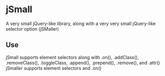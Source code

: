 # jSmall
A very small jQuery-like library, along with a very very small jQuery-like selector option (jSMaller)

## Use
jSmall supports element selectors along with .on(), .addClass(), .removeClass(), .toggleClass, .append(), .prepend(), .remove(), and .attr()
jSmaller supports element selectors and .on()
